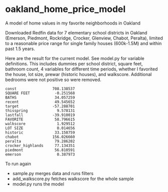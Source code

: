 # oakland_home_price_model
A model of home values in my favorite neighborhoods in Oakland

Downloaded Redfin data for 7 elementary school districts in Oakland (Emerson, Piedmont, Rockridge, Crocker, Glenview, Chabot, Peralta), limited to a reasonable price range for single family houses (600k-1.5M) and within past 1.5 years.

Here are the result for the current model.  See model.py for variable definitions.  This includes dummies per school district, square feet, bathroom count, 4 variables for different time periods, whether I favorited the house, lot size, prewar (historic houses), and walkscore.  Additional bedrooms were not positive so were removed.

```
const                708.138537
SQUARE FEET           -0.251568
BATHS                 34.057259
recent                49.545652
target               -57.288701
thisspring             9.578131
lastfall             -39.910019
FAVORITE              58.796615
walkscore              1.929512
LOT SIZE               0.014656
historic              33.158759
chabot               156.026660
peralta               79.286202
crocker_highlands     77.134351
piedmont              56.810591
emerson                0.387973
```
To run again

* sample.py merges data and runs filters
* add_walkscore.py fetches walkscore for the whole sample
* model.py runs the model

